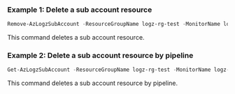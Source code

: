### Example 1: Delete a sub account resource
```powershell
Remove-AzLogzSubAccount -ResourceGroupName logz-rg-test -MonitorName logz-portal01 -Name logz01-subaccount01
```

This command deletes a sub account resource.

### Example 2: Delete a sub account resource by pipeline
```powershell
Get-AzLogzSubAccount -ResourceGroupName logz-rg-test -MonitorName logz-portal01 -Name logz01-subaccount02 | Remove-AzLogzSubAccount
```

This command deletes a sub account resource by pipeline.

